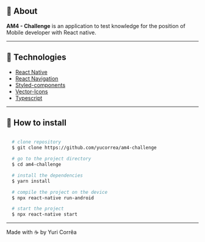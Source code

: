 
## :page_with_curl: About

**AM4 - Challenge** is an application to test knowledge for the position of Mobile developer with React native.

---

## :rocket: Technologies

- [React Native](https://reactnative.dev/)
- [React Navigation](https://reactnavigation.org/)
- [Styled-components](https://styled-components.com/)
- [Vector-Icons](https://github.com/oblador/react-native-vector-icons)
- [Typescript](https://www.typescriptlang.org/)

---
## :file_folder: How to install

```bash

  # clone repository
  $ git clone https://github.com/yucorrea/am4-challenge

  # go to the project directory
  $ cd am4-challenge

  # install the dependencies
  $ yarn install

  # compile the project on the device
  $ npx react-native run-android

  # start the project
  $ npx react-native start
```
---

Made with :coffee: by Yuri Corrêa
